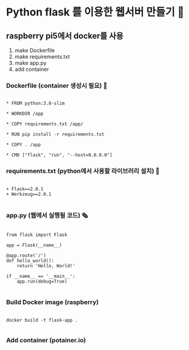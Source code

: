 # Python flask 를 이용한 웹서버 만들기 🚢
## raspberry pi5에서 docker를 사용   

 1. make Dockerfile
 2. make requirements.txt
 3. make app.py
 4. add container

### Dockerfile (container 생성시 필요) 🧰
<pre><code>
* FROM python:3.8-slim

* WORKDIR /app

* COPY requirements.txt /app/

* RUN pip install -r requirements.txt

* COPY . /app

* CMD ["flask", "run", "--host=0.0.0.0"]
</code></pre>
### requirements.txt (python에서 사용할 라이브러리 설치) 🧰
<pre><code>
+ Flask==2.0.1   
+ Werkzeug==2.0.1   
 </code></pre>

### app.py (웹에서 실행될 코드) 🗞️
<pre>
<code>
from flask import Flask

app = Flask(__name__)

@app.route('/')
def hello_world():
    return 'Hello, World!'

if __name__ == '__main__':
    app.run(debug=True)
</code>
</pre>

### Build Docker image (raspberry)
<pre>
 <code>
docker build -t flask-app .
  </code>
</pre>
### Add container (potainer.io)

